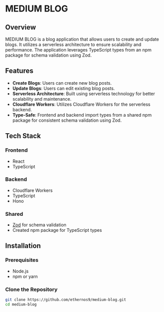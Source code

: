 # MEDIUM BLOG

## Overview

MEDIUM BLOG is a blog application that allows users to create and update blogs. It utilizes a serverless architecture to ensure scalability and performance. The application leverages TypeScript types from an npm package for schema validation using Zod.

## Features

- **Create Blogs**: Users can create new blog posts.
- **Update Blogs**: Users can edit existing blog posts.
- **Serverless Architecture**: Built using serverless technology for better scalability and maintenance.
- **Cloudflare Workers**: Utilizes Cloudflare Workers for the serverless backend.
- **Type-Safe**: Frontend and backend import types from a shared npm package for consistent schema validation using Zod.

## Tech Stack

### Frontend

- React
- TypeScript

### Backend

- Cloudflare Workers
- TypeScript
- Hono

### Shared

- [Zod](https://github.com/colinhacks/zod) for schema validation
- Created npm package for TypeScript types

## Installation

### Prerequisites

- Node.js
- npm or yarn

### Clone the Repository

```bash
git clone https://github.com/ethernos9/medium-blog.git
cd medium-blog
